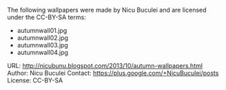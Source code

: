 The following wallpapers were made by Nicu Buculei and are licensed
under the CC-BY-SA terms:

* autumnwall01.jpg
* autumnwall02.jpg
* autumnwall03.jpg
* autumnwall04.jpg

URL: http://nicubunu.blogspot.com/2013/10/autumn-wallpapers.html
Author: Nicu Buculei
Contact: https://plus.google.com/+NicuBuculei/posts
License: CC-BY-SA
